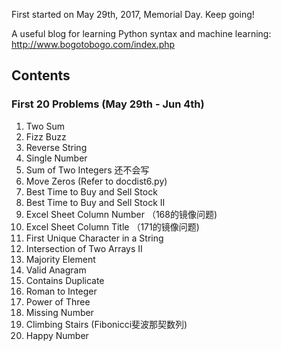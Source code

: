 First started on May 29th, 2017, Memorial Day. Keep going!

A useful blog for learning Python syntax and machine learning: http://www.bogotobogo.com/index.php

## Contents
### First 20 Problems (May 29th - Jun 4th)
1. Two Sum
412. Fizz Buzz
344. Reverse String
136. Single Number
371. Sum of Two Integers 还不会写
283. Move Zeros (Refer to docdist6.py)
121. Best Time to Buy and Sell Stock
122. Best Time to Buy and Sell Stock II
171. Excel Sheet Column Number （168的镜像问题)
168. Excel Sheet Column Title （171的镜像问题)
387. First Unique Character in a String
350. Intersection of Two Arrays II
169. Majority Element
242. Valid Anagram
217. Contains Duplicate
13. Roman to Integer
326. Power of Three
268. Missing Number
70. Climbing Stairs (Fibonicci斐波那契数列)
202. Happy Number
